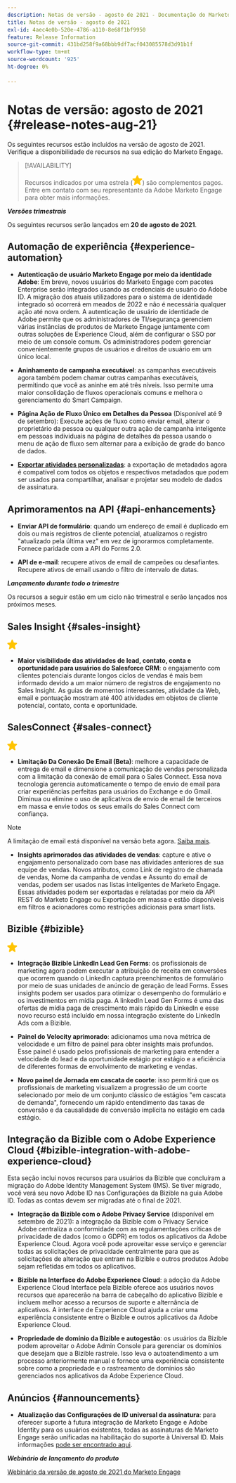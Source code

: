 ```yaml
---
description: Notas de versão - agosto de 2021 - Documentação do Marketo - Documentação do produto
title: Notas de versão - agosto de 2021
exl-id: 4aec4e0b-520e-4786-a110-8e68f1bf9950
feature: Release Information
source-git-commit: 431bd258f9a68bbb9df7acf043085578d3d91b1f
workflow-type: tm+mt
source-wordcount: '925'
ht-degree: 0%

---
```


# Notas de versão: agosto de 2021 {#release-notes-aug-21}

Os seguintes recursos estão incluídos na versão de agosto de 2021. Verifique a disponibilidade de recursos na sua edição do Marketo Engage.

>[!AVAILABILITY]
>
>Recursos indicados por uma estrela (![](assets/yellow-star.png)) são complementos pagos. Entre em contato com seu representante da Adobe Marketo Engage para obter mais informações.

**_Versões trimestrais_**

Os seguintes recursos serão lançados em **20 de agosto de 2021**.

## Automação de experiência {#experience-automation}

* **Autenticação de usuário Marketo Engage por meio da identidade Adobe**: Em breve, novos usuários do Marketo Engage com pacotes Enterprise serão integrados usando as credenciais de usuário do Adobe ID. A migração dos atuais utilizadores para o sistema de identidade integrado só ocorrerá em meados de 2022 e não é necessária qualquer ação até nova ordem. A autenticação de usuário de identidade de Adobe permite que os administradores de TI/segurança gerenciem várias instâncias de produtos de Marketo Engage juntamente com outras soluções de Experience Cloud, além de configurar o SSO por meio de um console comum. Os administradores podem gerenciar convenientemente grupos de usuários e direitos de usuário em um único local.

* **Aninhamento de campanha executável**: as campanhas executáveis agora também podem chamar outras campanhas executáveis, permitindo que você as aninhe em até três níveis. Isso permite uma maior consolidação de fluxos operacionais comuns e melhora o gerenciamento do Smart Campaign.

* **Página Ação de Fluxo Único em Detalhes da Pessoa** (Disponível até 9 de setembro): Execute ações de fluxo como enviar email, alterar o proprietário da pessoa ou qualquer outra ação de campanha inteligente em pessoas individuais na página de detalhes da pessoa usando o menu de ação de fluxo sem alternar para a exibição de grade do banco de dados.

* **[Exportar atividades personalizadas](/help/marketo/product-docs/administration/marketo-custom-activities/custom-activity-metadata-export.md)**: a exportação de metadados agora é compatível com todos os objetos e respectivos metadados que podem ser usados para compartilhar, analisar e projetar seu modelo de dados de assinatura.

## Aprimoramentos na API {#api-enhancements}

* **Enviar API de formulário**: quando um endereço de email é duplicado em dois ou mais registros de cliente potencial, atualizamos o registro &quot;atualizado pela última vez&quot; em vez de ignorarmos completamente. Fornece paridade com a API do Forms 2.0.

* **API de e-mail**: recupere ativos de email de campeões ou desafiantes. Recupere ativos de email usando o filtro de intervalo de datas.

**_Lançamento durante todo o trimestre_**

Os recursos a seguir estão em um ciclo não trimestral e serão lançados nos próximos meses.

## Sales Insight {#sales-insight}

![(estrela)](assets/yellow-star.png)

* **Maior visibilidade das atividades de lead, contato, conta e oportunidade para usuários do Salesforce CRM**: o engajamento com clientes potenciais durante longos ciclos de vendas é mais bem informado devido a um maior número de registros de engajamento no Sales Insight. As guias de momentos interessantes, atividade da Web, email e pontuação mostram até 400 atividades em objetos de cliente potencial, contato, conta e oportunidade.

## SalesConnect {#sales-connect}

![(estrela)](assets/yellow-star.png)

* **Limitação Da Conexão De Email (Beta)**: melhore a capacidade de entrega de email e dimensione a comunicação de vendas personalizada com a limitação da conexão de email para o Sales Connect. Essa nova tecnologia gerencia automaticamente o tempo de envio de email para criar experiências perfeitas para usuários do Exchange e do Gmail. Diminua ou elimine o uso de aplicativos de envio de email de terceiros em massa e envie todos os seus emails do Sales Connect com confiança.

>[!NOTE]
>
>A limitação de email está disponível na versão beta agora. [Saiba mais](/help/marketo/product-docs/marketo-sales-connect/email/email-delivery/email-connection-throttling.md).

* **Insights aprimorados das atividades de vendas**: capture e ative o engajamento personalizado com base nas atividades anteriores de sua equipe de vendas. Novos atributos, como Link de registro de chamada de vendas, Nome da campanha de vendas e Assunto do email de vendas, podem ser usados nas listas inteligentes de Marketo Engage.  Essas atividades podem ser exportadas e relatadas por meio da API REST do Marketo Engage ou Exportação em massa e estão disponíveis em filtros e acionadores como restrições adicionais para smart lists.

## Bizible {#bizible}

![](assets/yellow-star.png)

* **Integração Bizible LinkedIn Lead Gen Forms**: os profissionais de marketing agora podem executar a atribuição de receita em conversões que ocorrem quando o LinkedIn captura preenchimentos de formulário por meio de suas unidades de anúncio de geração de lead Forms. Esses insights podem ser usados para otimizar o desempenho do formulário e os investimentos em mídia paga. A linkedIn Lead Gen Forms é uma das ofertas de mídia paga de crescimento mais rápido da LinkedIn e esse novo recurso está incluído em nossa integração existente do LinkedIn Ads com a Bizible.

* **Painel do Velocity aprimorado**: adicionamos uma nova métrica de velocidade e um filtro de painel para obter insights mais profundos. Esse painel é usado pelos profissionais de marketing para entender a velocidade do lead e da oportunidade estágio por estágio e a eficiência de diferentes formas de envolvimento de marketing e vendas.

* **Novo painel de Jornada em cascata de coorte**: isso permitirá que os profissionais de marketing visualizem a progressão de um coorte selecionado por meio de um conjunto clássico de estágios &quot;em cascata de demanda&quot;, fornecendo um rápido entendimento das taxas de conversão e da causalidade de conversão implícita no estágio em cada estágio.

## Integração da Bizible com o Adobe Experience Cloud {#bizible-integration-with-adobe-experience-cloud}

Esta seção inclui novos recursos para usuários da Bizible que concluíram a migração do Adobe Identity Management System (IMS). Se tiver migrado, você verá seu novo Adobe ID nas Configurações da Bizible na guia Adobe ID. Todas as contas devem ser migradas até o final de 2021.

* **Integração da Bizible com o Adobe Privacy Service** (disponível em setembro de 2021): a integração da Bizible com o Privacy Service Adobe centraliza a conformidade com as regulamentações críticas de privacidade de dados (como o GDPR) em todos os aplicativos da Adobe Experience Cloud. Agora você pode aproveitar esse serviço e gerenciar todas as solicitações de privacidade centralmente para que as solicitações de alteração que entram na Bizible e outros produtos Adobe sejam refletidas em todos os aplicativos.

* **Bizible na Interface do Adobe Experience Cloud**: a adoção da Adobe Experience Cloud Interface pela Bizible oferece aos usuários novos recursos que aparecerão na barra de cabeçalho do aplicativo Bizible e incluem melhor acesso a recursos de suporte e alternância de aplicativos. A interface de Experience Cloud ajuda a criar uma experiência consistente entre o Bizible e outros aplicativos da Adobe Experience Cloud.

* **Propriedade de domínio da Bizible e autogestão**: os usuários da Bizible podem aproveitar o Adobe Admin Console para gerenciar os domínios que desejam que a Bizible rastreie. Isso leva o autoatendimento a um processo anteriormente manual e fornece uma experiência consistente sobre como a propriedade e o rastreamento de domínios são gerenciados nos aplicativos da Adobe Experience Cloud.

## Anúncios {#announcements}

* **Atualização das Configurações de ID universal da assinatura**: para oferecer suporte à futura integração de Marketo Engage e Adobe Identity para os usuários existentes, todas as assinaturas de Marketo Engage serão unificadas na habilitação do suporte à Universal ID. Mais informações [pode ser encontrado aqui](/help/marketo/product-docs/administration/settings/using-a-universal-id-for-subscription-login.md).

**_Webinário de lançamento do produto_**

[Webinário da versão de agosto de 2021 do Marketo Engage](https://engage.marketo.com/August21_Release_Webinar.html)
